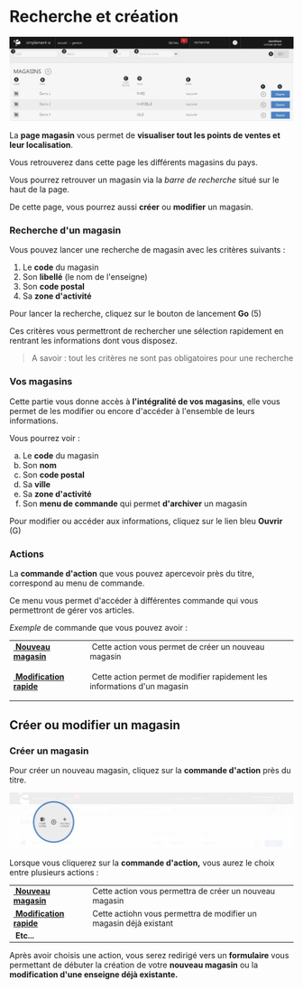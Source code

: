 
# Recherche et création


![index-screenshotfionajoupilancom20150812112936](images/index-screenshotfionajoupilancom20150812112936.png)


<p>La <strong>page magasin</strong> vous permet de <strong>visualiser tout les points de ventes et leur localisation</strong>.</p>
<p>Vous retrouverez dans cette page les diff&eacute;rents magasins du pays.</p>
<p>Vous pourrez retrouver un magasin via la <em>barre de recherche</em> situ&eacute; sur le haut de la page.</p>
<p>De cette page, vous pourrez aussi <strong>cr&eacute;er</strong> ou <strong>modifier</strong> un magasin.</p>
<h3>Recherche d'un magasin</h3>
<p>Vous pouvez lancer une recherche de magasin avec les crit&egrave;res suivants :</p>
<ol>
<li>Le <strong>code</strong> du magasin</li>
<li>Son <strong>libell&eacute;</strong> (le nom de l'enseigne)</li>
<li>Son <strong>code postal</strong></li>
<li>Sa <strong>zone d'activit&eacute;</strong></li>
</ol>
<p>Pour lancer la recherche, cliquez sur le bouton de lancement <strong>Go</strong> (5)</p>
<p>Ces crit&egrave;res vous permettront de rechercher une s&eacute;lection rapidement en rentrant les informations dont vous disposez.</p>
<blockquote>
<p>A savoir : tout les crit&egrave;res ne sont pas obligatoires pour une recherche</p>
</blockquote>
<h3>Vos magasins</h3>
<p>Cette partie vous donne acc&egrave;s &agrave; <strong>l'int&eacute;gralit&eacute; de vos magasins</strong>, elle vous permet de les modifier ou encore d'acc&eacute;der &agrave; l'ensemble de leurs informations.</p>
<p>Vous pourrez voir :</p>
<ol type="a">
<li>Le <strong>code</strong> du magasin</li>
<li>Son <strong>nom</strong></li>
<li>Son <strong>code postal</strong></li>
<li>Sa <strong>ville</strong></li>
<li>Sa <strong>zone d'activit&eacute;</strong></li>
<li>Son <strong>menu de commande</strong> qui permet <strong>d'archiver</strong> un magasin</li>
</ol>
<p>Pour modifier ou acc&eacute;der aux informations, cliquez sur le lien bleu <strong>Ouvrir</strong> (G)</p>
<h3>Actions</h3>
<p>La&nbsp;<strong>commande d'action</strong>&nbsp;que vous pouvez apercevoir pr&egrave;s du titre, correspond au menu de commande.</p>
<p>Ce menu vous permet d'acc&eacute;der &agrave; diff&eacute;rentes commande qui vous permettront de g&eacute;rer vos articles.</p>
<p><em>Exemple</em> de commande que vous pouvez avoir :</p>
<table>
<tbody>
<tr>
<td><a title="Nouveau magasin" href="/app/gestion-commerciale/magasins/Edit.aspx/formulairededition.aspx"><strong>&nbsp;Nouveau magasin</strong></a></td>
<td>&nbsp;Cette action vous permet de cr&eacute;er un nouveau magasin</td>
</tr>
<tr>
<td><a title="Modification rapide" href="/app/gestion-commerciale/magasins/Edit.aspx/formulairedemodification.aspx"><strong>&nbsp;Modification rapide</strong></a></td>
<td>
<p>&nbsp;Cette action permet de modifier rapidement les informations d'un magasin</p>
</td>
</tr>
</tbody>
</table>


<h2>Cr&eacute;er ou modifier un magasin</h2>
<h3>Cr&eacute;er un magasin</h3>
<p>Pour cr&eacute;er un nouveau magasin, cliquez sur la&nbsp;<strong>commande d'action</strong>&nbsp;pr&egrave;s du titre.</p>


![index-2](images/index-2.png)


<p>Lorsque vous cliquerez sur la&nbsp;<strong>commande d'action,</strong> vous aurez le choix entre plusieurs actions :</p>
<table>
<tbody>
<tr>
<td><a title="Nouveau magasin" href="/app/gestion-commerciale/magasins/Edit.aspx/formulairededition.aspx"><strong>&nbsp;Nouveau magasin</strong></a></td>
<td>Cette action vous permettra de cr&eacute;er un nouveau magasin&nbsp;</td>
</tr>
<tr>
<td><a title="Modification rapide" href="/app/gestion-commerciale/magasins/Edit.aspx/formulairedemodification.aspx"><strong>&nbsp;Modification rapide</strong></a></td>
<td>Cette actiohn vous permettra de modifier un magasin d&eacute;j&agrave; existant</td>
</tr>
<tr>
<td><strong>&nbsp;Etc...</strong></td>
<td>&nbsp;</td>
</tr>
</tbody>
</table>
<p>Apr&egrave;s avoir choisis une action, vous serez redirig&eacute; vers un <strong>formulaire</strong> vous permettant de d&eacute;buter la cr&eacute;ation de votre <strong>nouveau magasin</strong> ou la <strong>modification d'une enseigne d&eacute;j&agrave; existante.</strong></p>

